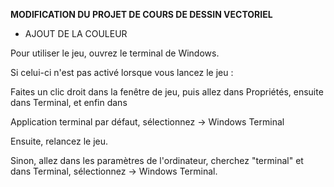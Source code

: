 **MODIFICATION DU PROJET DE COURS DE DESSIN VECTORIEL**

- AJOUT DE LA COULEUR 



Pour utiliser le jeu, ouvrez le terminal de Windows.

Si celui-ci n'est pas activé lorsque vous lancez le jeu :

Faites un clic droit dans la fenêtre de jeu, puis allez dans Propriétés, ensuite dans Terminal, et enfin dans

Application terminal par défaut, sélectionnez -> Windows Terminal

Ensuite, relancez le jeu.

Sinon, allez dans les paramètres de l'ordinateur, cherchez "terminal" et dans Terminal, sélectionnez -> Windows Terminal.